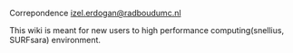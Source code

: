 Correpondence izel.erdogan@radboudumc.nl

This wiki is meant for new users to high performance computing(snellius, SURFsara) environment. 
